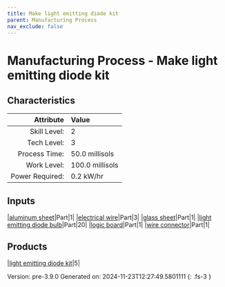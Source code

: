 ```yaml
---
title: Make light emitting diode kit
parent: Manufacturing Process
nav_exclude: false
---
```

# Manufacturing Process - Make light emitting diode kit


## Characteristics

| Attribute      | Value |
|--------:|:------|
|Skill Level:|2|
|Tech Level:|3|
|Process Time:|50.0 millisols|
|Work Level:|100.0 millisols|
|Power Required:|0.2 kW/hr|

## Inputs

|[aluminum sheet](../part/aluminum-sheet.html)|Part|1|
|[electrical wire](../part/electrical-wire.html)|Part|3|
|[glass sheet](../part/glass-sheet.html)|Part|1|
|[light emitting diode bulb](../part/light-emitting-diode-bulb.html)|Part|20|
|[logic board](../part/logic-board.html)|Part|1|
|[wire connector](../part/wire-connector.html)|Part|1|

## Products

|[light emitting diode kit](../part/light-emitting-diode-kit.html)|5|


Version: pre-3.9.0 Generated on: 2024-11-23T12:27:49.5801111
{: .fs-3 }

